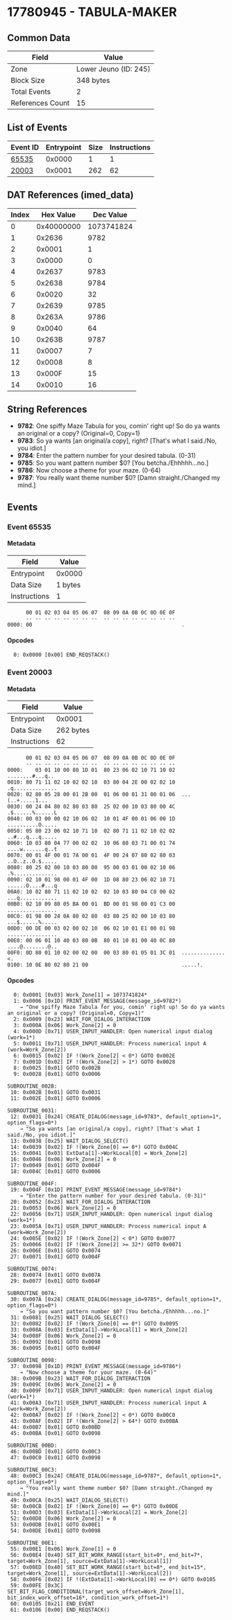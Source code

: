 # 17780945 - TABULA-MAKER

## Common Data

| Field            | Value                 |
|------------------|-----------------------|
| Zone             | Lower Jeuno (ID: 245) |
| Block Size       | 348 bytes             |
| Total Events     | 2                     |
| References Count | 15                    |

## List of Events

| Event ID              | Entrypoint   |   Size |   Instructions |
|-----------------------|--------------|--------|----------------|
| [65535](#event-65535) | 0x0000       |      1 |              1 |
| [20003](#event-20003) | 0x0001       |    262 |             62 |

## DAT References (imed_data)

|   Index | Hex Value   |   Dec Value |
|---------|-------------|-------------|
|       0 | 0x40000000  |  1073741824 |
|       1 | 0x2636      |        9782 |
|       2 | 0x0001      |           1 |
|       3 | 0x0000      |           0 |
|       4 | 0x2637      |        9783 |
|       5 | 0x2638      |        9784 |
|       6 | 0x0020      |          32 |
|       7 | 0x2639      |        9785 |
|       8 | 0x263A      |        9786 |
|       9 | 0x0040      |          64 |
|      10 | 0x263B      |        9787 |
|      11 | 0x0007      |           7 |
|      12 | 0x0008      |           8 |
|      13 | 0x000F      |          15 |
|      14 | 0x0010      |          16 |

## String References

- **9782**: One spiffy Maze Tabula for you, comin' right up! So do ya wants an original or a copy? (Original=0, Copy=1)
- **9783**: So ya wants [an original/a copy], right? [That's what I said./No, you idiot.]
- **9784**: Enter the pattern number for your desired tabula. (0-31)
- **9785**: So you want pattern number $0? [You betcha./Ehhhhh...no.]
- **9786**: Now choose a theme for your maze. (0-64)
- **9787**: You really want theme number $0? [Damn straight./Changed my mind.]

## Events

### Event 65535

#### Metadata

| Field        | Value   |
|--------------|---------|
| Entrypoint   | 0x0000  |
| Data Size    | 1 bytes |
| Instructions | 1       |

```
      00 01 02 03 04 05 06 07  08 09 0A 0B 0C 0D 0E 0F
      -- -- -- -- -- -- -- --  -- -- -- -- -- -- -- --
0000: 00                                                .               
```

#### Opcodes

```
  0: 0x0000 [0x00] END_REQSTACK()
```

### Event 20003

#### Metadata

| Field        | Value     |
|--------------|-----------|
| Entrypoint   | 0x0001    |
| Data Size    | 262 bytes |
| Instructions | 62        |

```
      00 01 02 03 04 05 06 07  08 09 0A 0B 0C 0D 0E 0F
      -- -- -- -- -- -- -- --  -- -- -- -- -- -- -- --
0000:    03 01 10 00 80 1D 01  80 23 06 02 10 71 10 02   ........#...q..
0010: 80 71 11 02 10 02 02 10  03 80 04 2E 00 02 02 10  .q..............
0020: 02 80 05 28 00 01 2B 00  01 06 00 01 31 00 01 06  ...(..+.....1...
0030: 00 24 04 80 02 80 03 80  25 02 00 10 03 80 00 4C  .$......%......L
0040: 00 03 00 00 02 10 06 02  10 01 4F 00 01 06 00 1D  ..........O.....
0050: 05 80 23 06 02 10 71 10  02 80 71 11 02 10 02 02  ..#...q...q.....
0060: 10 03 80 04 77 00 02 02  10 06 80 03 71 00 01 74  ....w.......q..t
0070: 00 01 4F 00 01 7A 00 01  4F 00 24 07 80 02 80 03  ..O..z..O.$.....
0080: 80 25 02 00 10 03 80 00  95 00 03 01 00 02 10 06  .%..............
0090: 02 10 01 98 00 01 4F 00  1D 08 80 23 06 02 10 71  ......O....#...q
00A0: 10 02 80 71 11 02 10 02  02 10 03 80 04 C0 00 02  ...q............
00B0: 02 10 09 80 05 BA 00 01  BD 00 01 98 00 01 C3 00  ................
00C0: 01 98 00 24 0A 80 02 80  03 80 25 02 00 10 03 80  ...$......%.....
00D0: 00 DE 00 03 02 00 02 10  06 02 10 01 E1 00 01 98  ................
00E0: 00 06 01 10 40 03 80 0B  80 01 10 01 00 40 0C 80  ....@........@..
00F0: 0D 80 01 10 02 00 02 00  00 03 80 01 05 01 3C 01  ..............<.
0100: 10 0E 80 02 80 21 00                              .....!.         
```

#### Opcodes

```
  0: 0x0001 [0x03] Work_Zone[1] = 1073741824*
  1: 0x0006 [0x1D] PRINT_EVENT_MESSAGE(message_id=9782*)
    → "One spiffy Maze Tabula for you, comin' right up! So do ya wants an original or a copy? (Original=0, Copy=1)"
  2: 0x0009 [0x23] WAIT_FOR_DIALOG_INTERACTION
  3: 0x000A [0x06] Work_Zone[2] = 0
  4: 0x000D [0x71] USER_INPUT_HANDLER: Open numerical input dialog (work=1*)
  5: 0x0011 [0x71] USER_INPUT_HANDLER: Process numerical input A (work=Work_Zone[2])
  6: 0x0015 [0x02] IF !(Work_Zone[2] < 0*) GOTO 0x002E
  7: 0x001D [0x02] IF !(Work_Zone[2] > 1*) GOTO 0x0028
  8: 0x0025 [0x01] GOTO 0x002B
  9: 0x0028 [0x01] GOTO 0x0006

SUBROUTINE_002B:
 10: 0x002B [0x01] GOTO 0x0031
 11: 0x002E [0x01] GOTO 0x0006

SUBROUTINE_0031:
 12: 0x0031 [0x24] CREATE_DIALOG(message_id=9783*, default_option=1*, option_flags=0*)
    → "So ya wants [an original/a copy], right? [That's what I said./No, you idiot.]"
 13: 0x0038 [0x25] WAIT_DIALOG_SELECT()
 14: 0x0039 [0x02] IF !(Work_Zone[0] == 0*) GOTO 0x004C
 15: 0x0041 [0x03] ExtData[1]->WorkLocal[0] = Work_Zone[2]
 16: 0x0046 [0x06] Work_Zone[2] = 0
 17: 0x0049 [0x01] GOTO 0x004F
 18: 0x004C [0x01] GOTO 0x0006

SUBROUTINE_004F:
 19: 0x004F [0x1D] PRINT_EVENT_MESSAGE(message_id=9784*)
    → "Enter the pattern number for your desired tabula. (0-31)"
 20: 0x0052 [0x23] WAIT_FOR_DIALOG_INTERACTION
 21: 0x0053 [0x06] Work_Zone[2] = 0
 22: 0x0056 [0x71] USER_INPUT_HANDLER: Open numerical input dialog (work=1*)
 23: 0x005A [0x71] USER_INPUT_HANDLER: Process numerical input A (work=Work_Zone[2])
 24: 0x005E [0x02] IF !(Work_Zone[2] < 0*) GOTO 0x0077
 25: 0x0066 [0x02] IF !(Work_Zone[2] >= 32*) GOTO 0x0071
 26: 0x006E [0x01] GOTO 0x0074
 27: 0x0071 [0x01] GOTO 0x004F

SUBROUTINE_0074:
 28: 0x0074 [0x01] GOTO 0x007A
 29: 0x0077 [0x01] GOTO 0x004F

SUBROUTINE_007A:
 30: 0x007A [0x24] CREATE_DIALOG(message_id=9785*, default_option=1*, option_flags=0*)
    → "So you want pattern number $0? [You betcha./Ehhhhh...no.]"
 31: 0x0081 [0x25] WAIT_DIALOG_SELECT()
 32: 0x0082 [0x02] IF !(Work_Zone[0] == 0*) GOTO 0x0095
 33: 0x008A [0x03] ExtData[1]->WorkLocal[1] = Work_Zone[2]
 34: 0x008F [0x06] Work_Zone[2] = 0
 35: 0x0092 [0x01] GOTO 0x0098
 36: 0x0095 [0x01] GOTO 0x004F

SUBROUTINE_0098:
 37: 0x0098 [0x1D] PRINT_EVENT_MESSAGE(message_id=9786*)
    → "Now choose a theme for your maze. (0-64)"
 38: 0x009B [0x23] WAIT_FOR_DIALOG_INTERACTION
 39: 0x009C [0x06] Work_Zone[2] = 0
 40: 0x009F [0x71] USER_INPUT_HANDLER: Open numerical input dialog (work=1*)
 41: 0x00A3 [0x71] USER_INPUT_HANDLER: Process numerical input A (work=Work_Zone[2])
 42: 0x00A7 [0x02] IF !(Work_Zone[2] < 0*) GOTO 0x00C0
 43: 0x00AF [0x02] IF !(Work_Zone[2] > 64*) GOTO 0x00BA
 44: 0x00B7 [0x01] GOTO 0x00BD
 45: 0x00BA [0x01] GOTO 0x0098

SUBROUTINE_00BD:
 46: 0x00BD [0x01] GOTO 0x00C3
 47: 0x00C0 [0x01] GOTO 0x0098

SUBROUTINE_00C3:
 48: 0x00C3 [0x24] CREATE_DIALOG(message_id=9787*, default_option=1*, option_flags=0*)
    → "You really want theme number $0? [Damn straight./Changed my mind.]"
 49: 0x00CA [0x25] WAIT_DIALOG_SELECT()
 50: 0x00CB [0x02] IF !(Work_Zone[0] == 0*) GOTO 0x00DE
 51: 0x00D3 [0x03] ExtData[1]->WorkLocal[2] = Work_Zone[2]
 52: 0x00D8 [0x06] Work_Zone[2] = 0
 53: 0x00DB [0x01] GOTO 0x00E1
 54: 0x00DE [0x01] GOTO 0x0098

SUBROUTINE_00E1:
 55: 0x00E1 [0x06] Work_Zone[1] = 0
 56: 0x00E4 [0x40] SET_BIT_WORK_RANGE(start_bit=0*, end_bit=7*, target=Work_Zone[1], source=ExtData[1]->WorkLocal[1])
 57: 0x00ED [0x40] SET_BIT_WORK_RANGE(start_bit=8*, end_bit=15*, target=Work_Zone[1], source=ExtData[1]->WorkLocal[2])
 58: 0x00F6 [0x02] IF !(ExtData[1]->WorkLocal[0] == 0*) GOTO 0x0105
 59: 0x00FE [0x3C] SET_BIT_FLAG_CONDITIONAL(target_work_offset=Work_Zone[1], bit_index_work_offset=16*, condition_work_offset=1*)
 60: 0x0105 [0x21] END_EVENT
 61: 0x0106 [0x00] END_REQSTACK()
```
